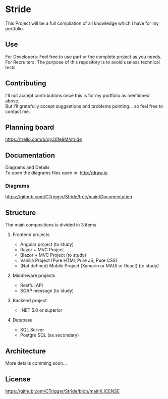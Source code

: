 # Stride
This Project will be a full compilation of all knowledge which I have for my portfolio.

## Use
For Developers: Feel free to use part or the complete project as you needs.<br />
For Recruiters: The purpose of this repository is to avoid useless technical tests.

## Contributing
I'll not accept contributions once this is for my portfolio as mentioned above. <br />
But I'll gratefully accept suggestions and problems pointing... so feel free to contact me.

## Planning board
https://trello.com/b/qy30fe9M/stride

## Documentation
Diagrams and Details <br />
To open the diagrams files open in: http://draw.io

### Diagrams
https://github.com/CTrigger/Stride/tree/main/Documentation

## Structure
The main compositions is divided in 3 items

1. Frontend projects
	* Angular project (to study)
	* Razor + MVC Project
	* Blazor + MVC Project (to study)
	* Vanilla Project (Pure HTMl, Pure JS, Pure CSS)
	* (Not defined) Mobile Project (Xamarin or MAUI or React) (to study)
	
2. Middleware projects
	* Restful API
	* SOAP message (to study)
	
3. Backend project
	* .NET 5.0 or superior
	
4. Database
	* SQL Server
	* Postgre SQL (as secondary)
	
## Architecture
More details comming soon...

## License
https://github.com/CTrigger/Stride/blob/main/LICENSE
